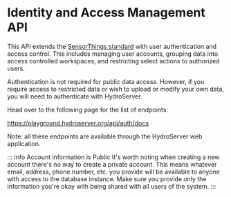 # Identity and Access Management API

This API extends the [SensorThings standard](/guide/sensor-things.md) with user authentication and access control. This includes managing user accounts, grouping data into access controlled workspaces, and restricting select actions to authorized users.

Authentication is not required for public data access. However, if you require access to restricted data or wish to upload or modify your own data, you will need to authenticate with HydroServer.

Head over to the following page for the list of endpoints:

https://playground.hydroserver.org/api/auth/docs

Note: all these endpoints are available through the HydroServer web application.

::: info Account information is Public
It's worth noting when creating a new account there's no way to create a private account. This means whatever email, address, phone number, etc. you provide will be available to anyone with access to the database instance. Make sure you provide only the information you're okay with being shared with all users of the system.
:::

